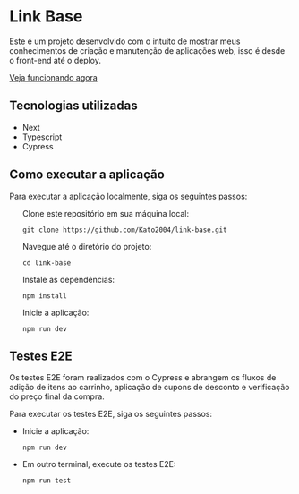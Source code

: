 <h1>Link Base</h1>

<div>
  <p>
    Este é um projeto desenvolvido com o intuito de mostrar meus conhecimentos de criação e manutenção de aplicações web, isso é desde o front-end até o deploy.
  </p>
  <a style={'margin-left: 10px'} href="https://link-base-jlthdhwf3-kato2004.vercel.app/" target="_blank">
    Veja funcionando agora
  </a>
</div>

<div>
  <h2>Tecnologias utilizadas</h2>
  <ul>
    <li>Next</li>
    <li>Typescript</li>
    <li>Cypress</li>
  <ul>
</div>

<div>
  <h2>Como executar a aplicação</h2>
  <p>Para executar a aplicação localmente, siga os seguintes passos:</p>
  <ul style="list-style:none;">
    <li>
      <p>Clone este repositório em sua máquina local:</p>
      <code>git clone https://github.com/Kato2004/link-base.git</code>
    </li>
     <li>
      <p>Navegue até o diretório do projeto:</p>
      <code>cd link-base</code>
    </li>
    <li>
      <p>Instale as dependências:</p>
      <code>npm install</code>
    </li>
    <li>
      <p>Inicie a aplicação:</p>
      <code>npm run dev</code>
    </li>
  </ul>
</div>

<div>
  <h2>Testes E2E</h2>
  <p>
    Os testes E2E foram realizados com o Cypress e abrangem os fluxos de adição de itens ao carrinho, aplicação de cupons de desconto e verificação do preço final       da compra.
  </p>
  <p>
    Para executar os testes E2E, siga os seguintes passos:
  </p>
  <ul>
    <li>
      <p>Inicie a aplicação:</p>
      <code>npm run dev</code>
    </li>
     <li>
      <p>Em outro terminal, execute os testes E2E:</p>
      <code>npm run test</code>
    </li>
  </ul>
</div>
